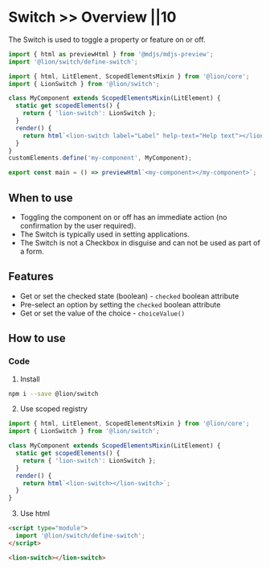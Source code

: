 # Switch >> Overview ||10

<p class="lion-paragraph--emphasis">The Switch is used to toggle a property or feature on or off.</p>

```js script
import { html as previewHtml } from '@mdjs/mdjs-preview';
import '@lion/switch/define-switch';
```

```js preview-story
import { html, LitElement, ScopedElementsMixin } from '@lion/core';
import { LionSwitch } from '@lion/switch';

class MyComponent extends ScopedElementsMixin(LitElement) {
  static get scopedElements() {
    return { 'lion-switch': LionSwitch };
  }
  render() {
    return html`<lion-switch label="Label" help-text="Help text"></lion-switch>`;
  }
}
customElements.define('my-component', MyComponent);

export const main = () => previewHtml`<my-component></my-component>`;
```

## When to use

- Toggling the component on or off has an immediate action (no confirmation by the user required).
- The Switch is typically used in setting applications.
- The Switch is not a Checkbox in disguise and can not be used as part of a form.

## Features

- Get or set the checked state (boolean) - `checked` boolean attribute
- Pre-select an option by setting the `checked` boolean attribute
- Get or set the value of the choice - `choiceValue()`

## How to use

### Code

1. Install

```bash
npm i --save @lion/switch
```

2. Use scoped registry

```js
import { html, LitElement, ScopedElementsMixin } from '@lion/core';
import { LionSwitch } from '@lion/switch';

class MyComponent extends ScopedElementsMixin(LitElement) {
  static get scopedElements() {
    return { 'lion-switch': LionSwitch };
  }
  render() {
    return html`<lion-switch></lion-switch>`;
  }
}
```

3. Use html

```html
<script type="module">
  import '@lion/switch/define-switch';
</script>

<lion-switch></lion-switch>
```
